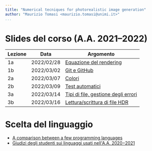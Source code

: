 ```yaml
---
title: "Numerical tecniques for photorealistic image generation"
author: "Maurizio Tomasi <maurizio.tomasi@unimi.it>"
...
```


# Slides del corso (A.A. 2021–2022)

| Lezione | Data       | Argomento                                                                 |
|---------|------------|---------------------------------------------------------------------------|
| 1a      | 2022/02/28 | [Equazione del rendering](tomasi-ray-tracing-01a-rendering-equation.html) |
| 1b      | 2022/03/02 | [Git e GitHub](tomasi-ray-tracing-01b-github.html)                        |
| 2a      | 2022/03/07 | [Colori](tomasi-ray-tracing-02a-colors.html)                              |
| 2b      | 2022/03/09 | [Test automatici](tomasi-ray-tracing-02b-tests.html)                      |
| 3a      | 2022/03/14 | [Tipi di file, gestione degli errori](tomasi-ray-tracing-03a-images.html) |
| 3b      | 2022/03/16 | [Lettura/scrittura di file HDR](tomasi-ray-tracing-03b-image-files.html)  |

# Scelta del linguaggio

-   [A comparison between a few programming languages](language-comparison.html)
-   [Giudizi degli studenti sui linguaggi usati nell'A.A. 2020−2021](giudizi-linguaggio-aa2021.html)
